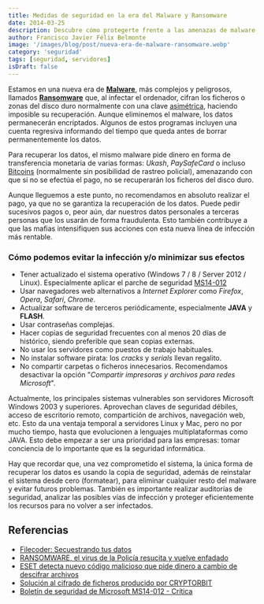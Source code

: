 ```yaml
---
title: Medidas de seguridad en la era del Malware y Ransomware
date: 2014-03-25
description: Descubre cómo protegerte frente a las amenazas de malware y ransomware en la era digital, con consejos prácticos y medidas de seguridad para minimizar riesgos y salvaguardar tus datos.
author: Francisco Javier Félix Belmonte
image: '/images/blog/post/nueva-era-de-malware-ransomware.webp'
category: 'seguridad'
tags: [seguridad, servidores]
isDraft: false
---
```

Estamos en una nueva era de [**Malware**](http://es.wikipedia.org/wiki/Malware), más complejos y peligrosos, llamados [**Ransomware**](http://es.wikipedia.org/wiki/Ransomware) que, al infectar el ordenador, cifran los ficheros o zonas del disco duro normalmente con una clave [asimétrica](http://es.wikipedia.org/wiki/Criptograf%C3%ADa_asim%C3%A9trica), haciendo imposible su recuperación. Aunque eliminemos el malware, los datos permanecerán encriptados. Algunos de estos programas incluyen una cuenta regresiva informando del tiempo que queda antes de borrar permanentemente los datos.

Para recuperar los datos, el mismo malware pide dinero en forma de transferencia monetaria de varias formas: _Ukash_, _PaySafeCard_ o incluso [Bitcoins](https://bitcoin.org/es/) (normalmente sin posibilidad de rastreo policial), amenazando con que si no se efectúa el pago, no se recuperarán los ficheros del disco duro.

Aunque lleguemos a este punto, no recomendamos en absoluto realizar el pago, ya que no se garantiza la recuperación de los datos. Puede pedir sucesivos pagos o, peor aún, dar nuestros datos personales a terceras personas que los usarán de forma fraudulenta. Esto también contribuye a que las mafias intensifiquen sus acciones con esta nueva línea de infección más rentable.

### Cómo podemos evitar la infección y/o minimizar sus efectos

- Tener actualizado el sistema operativo (Windows 7 / 8 / Server 2012 / Linux). Especialmente aplicar el parche de seguridad [MS14-012](https://technet.microsoft.com/es-es/security/bulletin/ms14-012)
- Usar navegadores web alternativos a _Internet Explorer_ como _Firefox_, _Opera_, _Safari_, _Chrome_.
- Actualizar software de terceros periódicamente, especialmente **JAVA** y **FLASH**.
- Usar contraseñas complejas.
- Hacer copias de seguridad frecuentes con al menos 20 días de histórico, siendo preferible que sean copias externas.
- No usar los servidores como puestos de trabajo habituales.
- No instalar software pirata: los _cracks_ y _serials_ llevan regalito.
- No compartir carpetas o ficheros innecesarios. Recomendamos desactivar la opción "_Compartir impresoras y archivos para redes Microsoft_".

Actualmente, los principales sistemas vulnerables son servidores Microsoft Windows 2003 y superiores. Aprovechan claves de seguridad débiles, acceso de escritorio remoto, compartición de archivos, navegación web, etc. Esto da una ventaja temporal a servidores Linux y Mac, pero no por mucho tiempo, hasta que evolucionen a lenguajes multiplataformas como JAVA. Esto debe empezar a ser una prioridad para las empresas: tomar conciencia de lo importante que es la seguridad informática.

Hay que recordar que, una vez comprometido el sistema, la única forma de recuperar los datos es usando la copia de seguridad, además de reinstalar el sistema desde cero (formatear), para eliminar cualquier resto del malware y evitar futuros problemas. También es importante realizar auditorías de seguridad, analizar las posibles vías de infección y proteger eficientemente los recursos para no volver a ser infectados.

## Referencias

- [Filecoder: Secuestrando tus datos](http://blogs.protegerse.com/laboratorio/2013/09/26/filecoder-secuestrando-tus-datos/)
- [RANSOMWARE, el virus de la Policía resucita y vuelve enfadado](http://elblogdeangelucho.com/elblogdeangelucho/blog/2013/03/16/ransomware-el-virus-de-la-policia-resucita-y-vuelve-enfadado/)
- [ESET detecta nuevo código malicioso que pide dinero a cambio de descifrar archivos](http://www.eset-la.com/centro-prensa/articulo/2013/eset-detecta-nuevo-codigo-malicioso-pide-dinero-descifrar-archivos/3367)
- [Solución al cifrado de ficheros producido por CRYPTORBIT](http://www.zonavirus.com/noticias/2014/muy-importante-solucion-al-cifrado-de-ficheros-producido-por-el-cryptorbit.asp)
- [Boletín de seguridad de Microsoft MS14-012 - Crítica](https://technet.microsoft.com/es-es/security/bulletin/ms14-012)
